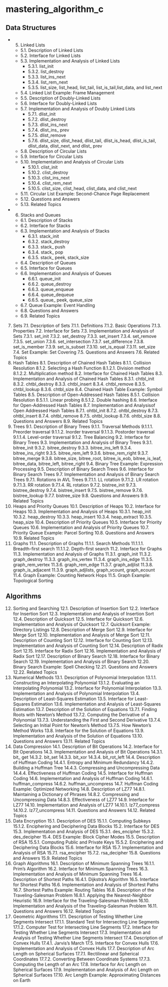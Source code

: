 # mastering_algorithm_c

## Data Structures
- 5. Linked Lists
  - 5.1. Description of Linked Lists
  - 5.2. Interface for Linked Lists
  - 5.3. Implementation and Analysis of Linked Lists
    - 5.3.1. list_init
    - 5.3.2. list_destroy
    - 5.3.3. list_ins_next
    - 5.3.4. list_rem_next
    - 5.3.5. list_size, list_head, list_tail, list_is_tail,list_data, and list_next
  - 5.4. Linked List Example: Frame Management
  - 5.5. Description of Doubly-Linked Lists
  - 5.6. Interface for Doubly-Linked Lists
  - 5.7. Implementation and Analysis of Doubly Linked Lists
    - 5.7.1. dlist_init
    - 5.7.2. dlist_destroy
    - 5.7.3. dlist_ins_next
    - 5.7.4. dlist_ins_ prev
    - 5.7.5. dlist_remove
    - 5.7.6. dlist_size, dlist_head, dlist_tail, dlist_is_head, dlist_is_tail, dlist_data, dlist_next, and dlist_ prev
  - 5.8. Description of Circular Lists
  - 5.9. Interface for Circular Lists
  - 5.10. Implementation and Analysis of Circular Lists
    - 5.10.1. clist_init
    - 5.10.2. clist_destroy
    - 5.10.3. clist_ins_next
    - 5.10.4. clist_rem_next
    - 5.10.5. clist_size, clist_head, clist_data, and clist_next
  - 5.11. Circular List Example: Second-Chance Page Replacement
  - 5.12. Questions and Answers
  - 5.13. Related Topics
- 6. Stacks and Queues
  - 6.1. Description of Stacks
  - 6.2. Interface for Stacks
  - 6.3. Implementation and Analysis of Stacks
    - 6.3.1. stack_init
    - 6.3.2. stack_destroy
    - 6.3.3. stack_ push
    - 6.3.4. stack_ pop
    - 6.3.5. stack_ peek, stack_size
  - 6.4. Description of Queues
  - 6.5. Interface for Queues
  - 6.6. Implementation and Analysis of Queues
    - 6.6.1. queue_init
    - 6.6.2. queue_destroy
    - 6.6.3. queue_enqueue
    - 6.6.4. queue_dequeue
    - 6.6.5. queue_ peek, queue_size
  - 6.7. Queue Example: Event Handling
  - 6.8. Questions and Answers
  - 6.9. Related Topics
7. Sets
7.1. Description of Sets
7.1.1. Definitions
7.1.2. Basic Operations
7.1.3. Properties
7.2. Interface for Sets
7.3. Implementation and Analysis of Sets
7.3.1. set_init
7.3.2. set_destroy
7.3.3. set_insert
7.3.4. set_remove
7.3.5. set_union
7.3.6. set_intersection
7.3.7. set_difference
7.3.8. set_is_member
7.3.9. set_is_subset
7.3.10. set_is_equal
7.3.11. set_size
7.4. Set Example: Set Covering
7.5. Questions and Answers
7.6. Related Topics
8. Hash Tables
8.1. Description of Chained Hash Tables
8.1.1. Collision Resolution
8.1.2. Selecting a Hash Function
8.1.2.1. Division method
8.1.2.2. Multiplication method
8.2. Interface for Chained Hash Tables
8.3. Implementation and Analysis of Chained Hash Tables
8.3.1. chtbl_init
8.3.2. chtbl_destroy
8.3.3. chtbl_insert
8.3.4. chtbl_remove
8.3.5. chtbl_lookup
8.3.6. chtbl_size
8.4. Chained Hash Table Example: Symbol Tables
8.5. Description of Open-Addressed Hash Tables
8.5.1. Collision Resolution
8.5.1.1. Linear probing
8.5.1.2. Double hashing
8.6. Interface for Open-Addressed Hash Tables
8.7. Implementation and Analysisof Open Addressed Hash Tables
8.7.1. ohtbl_init
8.7.2. ohtbl_destroy
8.7.3. ohtbl_insert
8.7.4. ohtbl_remove
8.7.5. ohtbl_lookup
8.7.6. ohtbl_size
8.8. Questions and Answers
8.9. Related Topics
9. Trees
9.1. Description of Binary Trees
9.1.1. Traversal Methods
9.1.1.1. Preorder traversal
9.1.1.2. Inorder traversal
9.1.1.3. Postorder traversal
9.1.1.4. Level-order traversal
9.1.2. Tree Balancing
9.2. Interface for Binary Trees
9.3. Implementation and Analysis of Binary Trees
9.3.1. bitree_init
9.3.2. bitree_destroy
9.3.3. bitree_ins_left
9.3.4. bitree_ins_right
9.3.5. bitree_rem_left
9.3.6. bitree_rem_right
9.3.7. bitree_merge
9.3.8. bitree_size, bitree_root, bitree_is_eob, bitree_is_leaf, bitree_data, bitree_left, bitree_right
9.4. Binary Tree Example: Expression Processing
9.5. Description of Binary Search Trees
9.6. Interface for Binary Search Trees
9.7. Implementation and Analysis of Binary Search Trees
9.7.1. Rotations in AVL Trees
9.7.1.1. LL rotation
9.7.1.2. LR rotation
9.7.1.3. RR rotation
9.7.1.4. RL rotation
9.7.2. bistree_init
9.7.3. bistree_destroy
9.7.4. bistree_insert
9.7.5. bistree_remove
9.7.6. bistree_lookup
9.7.7. bistree_size
9.8. Questions and Answers
9.9. Related Topics
10. Heaps and Priority Queues
10.1. Description of Heaps
10.2. Interface for Heaps
10.3. Implementation and Analysis of Heaps
10.3.1. heap_init
10.3.2. heap_destroy
10.3.3. heap_insert
10.3.4. heap_extract
10.3.5. heap_size
10.4. Description of Priority Queues
10.5. Interface for Priority Queues
10.6. Implementation and Analysis of Priority Queues
10.7. Priority Queue Example: Parcel Sorting
10.8. Questions and Answers
10.9. Related Topics
11. Graphs
11.1. Description of Graphs
11.1.1. Search Methods
11.1.1.1. Breadth-first search
11.1.1.2. Depth-first search
11.2. Interface for Graphs
11.3. Implementation and Analysis of Graphs
11.3.1. graph_init
11.3.2. graph_destroy
11.3.3. graph_ins_vertex
11.3.4. graph_ins_edge
11.3.5. graph_rem_vertex
11.3.6. graph_rem_edge
11.3.7. graph_adjlist
11.3.8. graph_is_adjacent
11.3.9. graph_adjlists, graph_vcount, graph_ecount
11.4. Graph Example: Counting Network Hops
11.5. Graph Example: Topological Sorting

## Algorithms
12. Sorting and Searching
12.1. Description of Insertion Sort
12.2. Interface for Insertion Sort
12.3. Implementation and Analysis of Insertion Sort
12.4. Description of Quicksort
12.5. Interface for Quicksort
12.6. Implementation and Analysis of Quicksort
12.7. Quicksort Example: Directory Listings
12.8. Description of Merge Sort
12.9. Interface for Merge Sort
12.10. Implementation and Analysis of Merge Sort
12.11. Description of Counting Sort
12.12. Interface for Counting Sort
12.13. Implementation and Analysis of Counting Sort
12.14. Description of Radix Sort
12.15. Interface for Radix Sort
12.16. Implementation and Analysis of Radix Sort
12.17. Description of Binary Search
12.18. Interface for Binary Search
12.19. Implementation and Analysis of Binary Search
12.20. Binary Search Example: Spell Checking
12.21. Questions and Answers
12.22. Related Topics
13. Numerical Methods
13.1. Description of Polynomial Interpolation
13.1.1. Constructing an Interpolating Polynomial
13.1.2. Evaluating an Interpolating Polynomial
13.2. Interface for Polynomial Interpolation
13.3. Implementation and Analysis of Polynomial Interpolation
13.4. Description of Least-Squares Estimation
13.5. Interface for Least-Squares Estimation
13.6. Implementation and Analysis of Least-Squares Estimation
13.7. Description of the Solution of Equations
13.7.1. Finding Roots with Newton’s Method
13.7.2. Computing the Derivative of a Polynomial
13.7.3. Understanding the First and Second Derivative
13.7.4. Selecting an Initial Point for Newton’s Method
13.7.5. How Newton’s Method Works
13.8. Interface for the Solution of Equations
13.9. Implementation and Analysis of the Solution of Equations
13.10. Questions and Answers
13.11. Related Topics
14. Data Compression
14.1. Description of Bit Operations
14.2. Interface for Bit Operations
14.3. Implementation and Analysis of Bit Operations
14.3.1. bit_ get
14.3.2. bit_set
14.3.3. bit_xor
14.3.4. bit_rot_left
14.4. Description of Huffman Coding
14.4.1. Entropy and Minimum Redundancy
14.4.2. Building a Huffman Tree
14.4.3. Compressing and Uncompressing Data
14.4.4. Effectiveness of Huffman Coding
14.5. Interface for Huffman Coding
14.6. Implementation and Analysis of Huffman Coding
14.6.1. huffman_compress
14.6.2. huffman_uncompress
14.7. Huffman Coding Example: Optimized Networking
14.8. Description of LZ77
14.8.1. Maintaining a Dictionary of Phrases
14.8.2. Compressing and Uncompressing Data
14.8.3. Effectiveness of LZ77
14.9. Interface for LZ77
14.10. Implementation and Analysis of LZ77
14.10.1. lz77_compress
14.10.2. lz77_uncompress
14.11. Questions and Answers
14.12. Related Topics
15. Data Encryption
15.1. Description of DES
15.1.1. Computing Subkeys
15.1.2. Enciphering and Deciphering Data Blocks
15.2. Interface for DES
15.3. Implementation and Analysis of DES
15.3.1. des_encipher
15.3.2. des_decipher
15.4. DES Example: Block Cipher Modes
15.5. Description of RSA
15.5.1. Computing Public and Private Keys
15.5.2. Enciphering and Deciphering Data Blocks
15.6. Interface for RSA
15.7. Implementation and Analysis of RSA
15.7.1. rsa_encipher
15.7.2. rsa_decipher
15.8. Questions and Answers
15.9. Related Topics
16. Graph Algorithms
16.1. Description of Minimum Spanning Trees
16.1.1. Prim’s Algorithm
16.2. Interface for Minimum Spanning Trees
16.3. Implementation and Analysis of Minimum Spanning Trees
16.4. Description of Shortest Paths
16.4.1. Dijkstra’s Algorithm
16.5. Interface for Shortest Paths
16.6. Implementation and Analysis of Shortest Paths
16.7. Shortest Paths Example: Routing Tables
16.8. Description of the Traveling-Salesman Problem
16.8.1. Applying the Nearest-Neighbor Heuristic
16.9. Interface for the Traveling-Salesman Problem
16.10. Implementation and Analysis of the Traveling-Salesman Problem
16.11. Questions and Answers
16.12. Related Topics
17. Geometric Algorithms
17.1. Description of Testing Whether Line Segments Intersect
17.1.1. Standard Test for Intersecting Line Segments
17.1.2. Computer Test for Intersecting Line Segments
17.2. Interface for Testing Whether Line Segments Intersect
17.3. Implementation and Analysis of Testing Whether Line Segments Intersect
17.4. Description of Convex Hulls
17.4.1. Jarvis’s March
17.5. Interface for Convex Hulls
17.6. Implementation and Analysis of Convex Hulls
17.7. Description of Arc Length on Spherical Surfaces
17.7.1. Rectilinear and Spherical Coordinates
17.7.2. Converting Between Coordinate Systems
17.7.3. Computing the Length of an Arc
17.8. Interface for Arc Length on Spherical Surfaces
17.9. Implementation and Analysis of Arc Length on Spherical Surfaces
17.10. Arc Length Example: Approximating Distances on Earth
